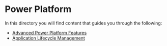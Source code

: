 # Power Platform

In this directory you will find content that guides you through the following:
* [Advanced Power Platform Features](https://github.com/JacquiM/Power-Platform/blob/main/Advanced%20Power%20Platform%20Features.md)
* [Application Lifecycle Management](https://github.com/JacquiM/Power-Platform/blob/main/Application%20Lifecycle%20Management.md)

